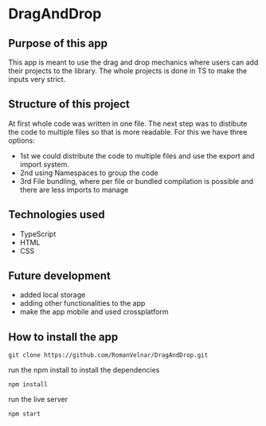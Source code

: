 # DragAndDrop
## Purpose of this app
This app is meant to use the drag and drop mechanics where users can add their projects to the library. The whole projects is done in TS to make the inputs very strict.

## Structure of this project
At first whole code was written in one file. The next step was to distibute the code to multiple files so that is more readable. For this we have three options:

- 1st we could distribute the code to multiple files and use the export and import system. 
- 2nd using Namespaces to group the code
- 3rd File bundling, where per file or bundled compilation is possible and there are less imports to manage

## Technologies used
- TypeScript 
- HTML 
- CSS

## Future development
- added local storage 
- adding other functionalities to the app
- make the app mobile and used crossplatform


## How to install the app

```
git clone https://github.com/RomanVelnar/DragAndDrop.git
```

run the npm install to install the dependencies
```
npm install
```

run the live server 
```
npm start
```
